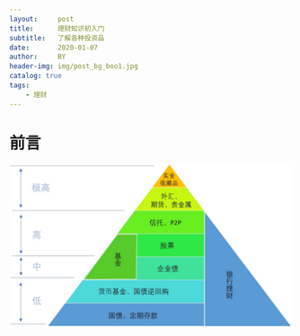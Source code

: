 ```yaml
---
layout:     post
title:      理财知识初入门
subtitle:   了解各种投资品
date:       2020-01-07
author:     BY
header-img: img/post_bg_boo1.jpg
catalog: true
tags:
    - 理财
---
```

# 前言

![](/img/2020-01-07-Financial_1.jpg)
